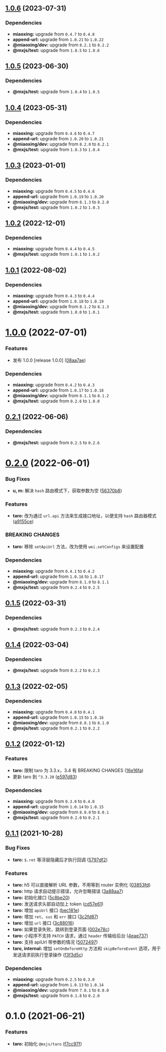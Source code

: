 ## [1.0.6](https://github.com/miaoxing/mxjs-taro/compare/v1.0.5...v1.0.6) (2023-07-31)





### Dependencies

* **miaoxing:** upgrade from `0.4.7` to `0.4.8`
* **append-url:** upgrade from `1.0.21` to `1.0.22`
* **@miaoxing/dev:** upgrade from `8.2.1` to `8.2.2`
* **@mxjs/test:** upgrade from `1.0.5` to `1.0.6`

## [1.0.5](https://github.com/miaoxing/mxjs-taro/compare/v1.0.4...v1.0.5) (2023-06-30)





### Dependencies

* **@mxjs/test:** upgrade from `1.0.4` to `1.0.5`

## [1.0.4](https://github.com/miaoxing/mxjs-taro/compare/v1.0.3...v1.0.4) (2023-05-31)





### Dependencies

* **miaoxing:** upgrade from `0.4.6` to `0.4.7`
* **append-url:** upgrade from `1.0.20` to `1.0.21`
* **@miaoxing/dev:** upgrade from `8.2.0` to `8.2.1`
* **@mxjs/test:** upgrade from `1.0.3` to `1.0.4`

## [1.0.3](https://github.com/miaoxing/mxjs-taro/compare/v1.0.2...v1.0.3) (2023-01-01)





### Dependencies

* **miaoxing:** upgrade from `0.4.5` to `0.4.6`
* **append-url:** upgrade from `1.0.19` to `1.0.20`
* **@miaoxing/dev:** upgrade from `8.1.3` to `8.2.0`
* **@mxjs/test:** upgrade from `1.0.2` to `1.0.3`

## [1.0.2](https://github.com/miaoxing/mxjs-taro/compare/v1.0.1...v1.0.2) (2022-12-01)





### Dependencies

* **miaoxing:** upgrade from `0.4.4` to `0.4.5`
* **@mxjs/test:** upgrade from `1.0.1` to `1.0.2`

## [1.0.1](https://github.com/miaoxing/mxjs-taro/compare/v1.0.0...v1.0.1) (2022-08-02)





### Dependencies

* **miaoxing:** upgrade from `0.4.3` to `0.4.4`
* **append-url:** upgrade from `1.0.18` to `1.0.19`
* **@miaoxing/dev:** upgrade from `8.1.2` to `8.1.3`
* **@mxjs/test:** upgrade from `1.0.0` to `1.0.1`

# [1.0.0](https://github.com/miaoxing/mxjs-taro/compare/v0.2.1...v1.0.0) (2022-07-01)


### Features

* 发布 1.0.0 [release 1.0.0] ([08aa7ae](https://github.com/miaoxing/mxjs-taro/commit/08aa7ae6bc296e256eff3b75a642a8b7d5ebeb6b))





### Dependencies

* **miaoxing:** upgrade from `0.4.2` to `0.4.3`
* **append-url:** upgrade from `1.0.17` to `1.0.18`
* **@miaoxing/dev:** upgrade from `8.1.1` to `8.1.2`
* **@mxjs/test:** upgrade from `0.2.6` to `1.0.0`

## [0.2.1](https://github.com/miaoxing/mxjs-taro/compare/v0.2.0...v0.2.1) (2022-06-06)





### Dependencies

* **@mxjs/test:** upgrade from `0.2.5` to `0.2.6`

# [0.2.0](https://github.com/miaoxing/mxjs-taro/compare/v0.1.5...v0.2.0) (2022-06-01)


### Bug Fixes

* **u, m:** 解决 `hash` 路由模式下，获取参数为空 ([56370b8](https://github.com/miaoxing/mxjs-taro/commit/56370b8b0d70cb54d08fbcf1f84faa554771ed82))


### Features

* **taro:** 改为通过 `url.api` 方法来生成接口地址，以便支持 `hash` 路由器模式 ([a9155ce](https://github.com/miaoxing/mxjs-taro/commit/a9155cef4c9782ac9594bae98d82419332fc572e))


### BREAKING CHANGES

* **taro:** 移除 `setApiUrl` 方法，改为使用 `wei.setConfigs` 来设置配置





### Dependencies

* **miaoxing:** upgrade from `0.4.1` to `0.4.2`
* **append-url:** upgrade from `1.0.16` to `1.0.17`
* **@miaoxing/dev:** upgrade from `8.1.0` to `8.1.1`
* **@mxjs/test:** upgrade from `0.2.4` to `0.2.5`

## [0.1.5](https://github.com/miaoxing/mxjs-taro/compare/v0.1.4...v0.1.5) (2022-03-31)





### Dependencies

* **@mxjs/test:** upgrade from `0.2.3` to `0.2.4`

## [0.1.4](https://github.com/miaoxing/mxjs-taro/compare/v0.1.3...v0.1.4) (2022-03-04)





### Dependencies

* **@mxjs/test:** upgrade from `0.2.2` to `0.2.3`

## [0.1.3](https://github.com/miaoxing/mxjs-taro/compare/v0.1.2...v0.1.3) (2022-02-05)





### Dependencies

* **miaoxing:** upgrade from `0.4.0` to `0.4.1`
* **append-url:** upgrade from `1.0.15` to `1.0.16`
* **@miaoxing/dev:** upgrade from `8.0.1` to `8.1.0`
* **@mxjs/test:** upgrade from `0.2.1` to `0.2.2`

## [0.1.2](https://github.com/miaoxing/mxjs-taro/compare/v0.1.1...v0.1.2) (2022-01-12)


### Features

* **taro:** 限制 taro 为 3.3.x，3.4 有 BREAKING CHANGES ([16e16fa](https://github.com/miaoxing/mxjs-taro/commit/16e16fa96e15dfb83e6aad826598116992fb94b0))
* 更新 taro 到 `^3.3.20` ([e597d83](https://github.com/miaoxing/mxjs-taro/commit/e597d83e2324590d2c4e55153b20609071e90001))





### Dependencies

* **miaoxing:** upgrade from `0.3.0` to `0.4.0`
* **append-url:** upgrade from `1.0.14` to `1.0.15`
* **@miaoxing/dev:** upgrade from `8.0.0` to `8.0.1`
* **@mxjs/test:** upgrade from `0.2.0` to `0.2.1`

## [0.1.1](https://github.com/miaoxing/mxjs-taro/compare/v0.1.0...v0.1.1) (2021-10-28)


### Bug Fixes

* **taro:** `$.ret` 等浮层隐藏后才执行回调 ([5797df2](https://github.com/miaoxing/mxjs-taro/commit/5797df2cf45807f5dbff35694f91e885d969de7c))


### Features

* **taro:** h5 可以直接解析 URL 参数，不用等到 router 实例化 ([03853fd](https://github.com/miaoxing/mxjs-taro/commit/03853fdf5cdcc87b6be3d0d6600223d6d8d544de))
* **taro:** http 请求自动提示错误，允许忽略错误 ([3a88aa7](https://github.com/miaoxing/mxjs-taro/commit/3a88aa79b47fc237435b86affd845db60bb36478))
* **taro:** 初始化接口 ([5c8be20](https://github.com/miaoxing/mxjs-taro/commit/5c8be20d363f777f151c8765f10ab16b2d9eef01))
* **taro:** 发送请求头部自动加上 token ([cd57e61](https://github.com/miaoxing/mxjs-taro/commit/cd57e61389d5e001b946e80cb05b5313f3db8802))
* **taro:** 增加 `apiUrl` 接口 ([bec181e](https://github.com/miaoxing/mxjs-taro/commit/bec181e989d870cbb2b12a6a5531032f7afe25f2))
* **taro:** 增加 `ret`、`suc` 和 `err` 接口 ([3c2fd87](https://github.com/miaoxing/mxjs-taro/commit/3c2fd879848ae6c28b94813e301e19e8808f5191))
* **taro:** 增加 `url` 接口 ([3c88016](https://github.com/miaoxing/mxjs-taro/commit/3c88016860505e4417e222647282cb503d675786))
* **taro:** 如果登录失败，跳转到登录页面 ([002e78c](https://github.com/miaoxing/mxjs-taro/commit/002e78ca4cef1bf2f532f478f218e4ea10fe0a9b))
* **taro:** 小程序不支持 `PATCH` 请求，通过 `header` 传输给后台 ([4eae737](https://github.com/miaoxing/mxjs-taro/commit/4eae7370c65ebea98a9ae168afbc1bd0de97888f))
* **taro:** 支持 apiUrl 带参数的情况 ([5072497](https://github.com/miaoxing/mxjs-taro/commit/50724970c8c975cf3804e7a4f53eb50c4a0af5c9))
* **taro, internal:** 增加 `setOnBeforeHttp` 方法和 `skipBeforeEvent` 选项，用于发送请求前执行登录操作 ([f3f3d5c](https://github.com/miaoxing/mxjs-taro/commit/f3f3d5cebc2c898764cac09a1e833514749bcd15))





### Dependencies

* **miaoxing:** upgrade from `0.2.5` to `0.3.0`
* **append-url:** upgrade from `1.0.13` to `1.0.14`
* **@miaoxing/dev:** upgrade from `7.0.1` to `8.0.0`
* **@mxjs/test:** upgrade from `0.1.8` to `0.2.0`

# 0.1.0 (2021-06-21)


### Features

* **taro:** 初始化 `@mxjs/taro` ([f7cc97f](https://github.com/miaoxing/mxjs-taro/commit/f7cc97f8604ec26c5f22ac055f6bceecd53955df))
